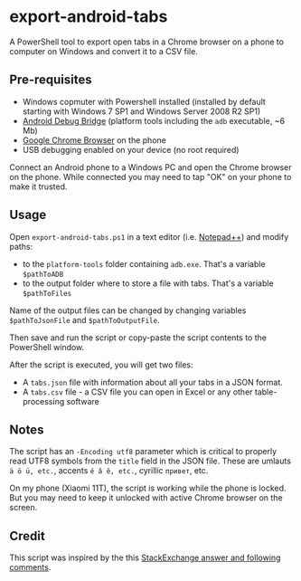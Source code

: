 # export-android-tabs

A PowerShell tool to export open tabs in a Chrome browser on a phone to computer on Windows and convert it to a CSV file.


## Pre-requisites

* Windows copmuter with Powershell installed (installed by default starting with Windows 7 SP1 and Windows Server 2008 R2 SP1)
* [Android Debug Bridge](https://developer.android.com/studio/releases/platform-tools)
  (platform tools including the `adb` executable, ~6 Mb)
* [Google Chrome Browser](https://play.google.com/store/apps/details?id=com.android.chrome) on the phone
* USB debugging enabled on your device (no root required)

Connect an Android phone to a Windows PC and open the Chrome browser on the phone. While connected you may need to tap "OK" on your phone to make it trusted.


## Usage

Open `export-android-tabs.ps1` in a text editor (i.e. [Notepad++](https://notepad-plus-plus.org/downloads/)) and modify paths:
* to the `platform-tools` folder containing `adb.exe`. That's a variable `$pathToADB`
* to the output folder where to store a file with tabs. That's a variable `$pathToFiles`

Name of the output files can be changed by changing variables `$pathToJsonFile` and `$pathToOutputFile`.

Then save and run the script or copy-paste the script contents to the PowerShell window.

After the script is executed, you will get two files:

* A `tabs.json` file with information about all your tabs in a JSON format.
* A `tabs.csv` file - a CSV file you can open in Excel or any other table-processing software


## Notes

The script has an `-Encoding utf8` parameter which is critical to properly read UTF8 symbols from the `title` field in the JSON file. These are umlauts `ä ö ü, etc.`, accents `é â ê, etc.`, cyrillic `привет`, etc.

On my phone (Xiaomi 11T), the script is working while the phone is locked. But you may need to keep it unlocked with active Chrome browser on the screen.


## Credit

This script was inspired by the this [StackExchange answer and following comments](https://android.stackexchange.com/a/199496).

